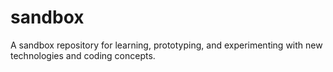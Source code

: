 # sandbox
A sandbox repository for learning, prototyping, and experimenting with new technologies and coding concepts.
